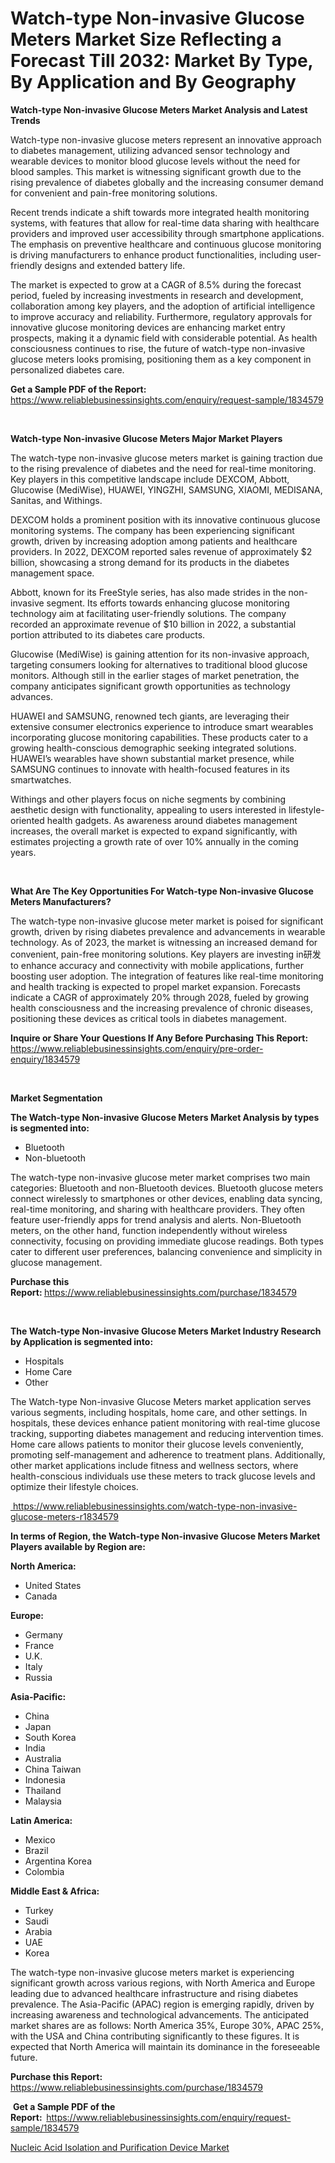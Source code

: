 <p><h1>Watch-type Non-invasive Glucose Meters Market Size Reflecting a Forecast Till 2032: Market By Type, By Application and By Geography</h1></p><p><strong>Watch-type Non-invasive Glucose Meters Market Analysis and Latest Trends</strong></p>
<p><p>Watch-type non-invasive glucose meters represent an innovative approach to diabetes management, utilizing advanced sensor technology and wearable devices to monitor blood glucose levels without the need for blood samples. This market is witnessing significant growth due to the rising prevalence of diabetes globally and the increasing consumer demand for convenient and pain-free monitoring solutions.</p><p>Recent trends indicate a shift towards more integrated health monitoring systems, with features that allow for real-time data sharing with healthcare providers and improved user accessibility through smartphone applications. The emphasis on preventive healthcare and continuous glucose monitoring is driving manufacturers to enhance product functionalities, including user-friendly designs and extended battery life.</p><p>The market is expected to grow at a CAGR of 8.5% during the forecast period, fueled by increasing investments in research and development, collaboration among key players, and the adoption of artificial intelligence to improve accuracy and reliability. Furthermore, regulatory approvals for innovative glucose monitoring devices are enhancing market entry prospects, making it a dynamic field with considerable potential. As health consciousness continues to rise, the future of watch-type non-invasive glucose meters looks promising, positioning them as a key component in personalized diabetes care.</p></p>
<p><strong>Get a Sample PDF of the Report:&nbsp;</strong> <a href="https://www.reliablebusinessinsights.com/enquiry/request-sample/1834579?utm_campaign=3063&utm_medium=2&utm_source=Github&utm_content=ia&utm_term=05032025&utm_id=watch-type-non-invasive-glucose-meters">https://www.reliablebusinessinsights.com/enquiry/request-sample/1834579</a></p>
<p>&nbsp;</p>
<p><strong>Watch-type Non-invasive Glucose Meters Major Market Players</strong></p>
<p><p>The watch-type non-invasive glucose meters market is gaining traction due to the rising prevalence of diabetes and the need for real-time monitoring. Key players in this competitive landscape include DEXCOM, Abbott, Glucowise (MediWise), HUAWEI, YINGZHI, SAMSUNG, XIAOMI, MEDISANA, Sanitas, and Withings.</p><p>DEXCOM holds a prominent position with its innovative continuous glucose monitoring systems. The company has been experiencing significant growth, driven by increasing adoption among patients and healthcare providers. In 2022, DEXCOM reported sales revenue of approximately $2 billion, showcasing a strong demand for its products in the diabetes management space.</p><p>Abbott, known for its FreeStyle series, has also made strides in the non-invasive segment. Its efforts towards enhancing glucose monitoring technology aim at facilitating user-friendly solutions. The company recorded an approximate revenue of $10 billion in 2022, a substantial portion attributed to its diabetes care products.</p><p>Glucowise (MediWise) is gaining attention for its non-invasive approach, targeting consumers looking for alternatives to traditional blood glucose monitors. Although still in the earlier stages of market penetration, the company anticipates significant growth opportunities as technology advances.</p><p>HUAWEI and SAMSUNG, renowned tech giants, are leveraging their extensive consumer electronics experience to introduce smart wearables incorporating glucose monitoring capabilities. These products cater to a growing health-conscious demographic seeking integrated solutions. HUAWEI’s wearables have shown substantial market presence, while SAMSUNG continues to innovate with health-focused features in its smartwatches.</p><p>Withings and other players focus on niche segments by combining aesthetic design with functionality, appealing to users interested in lifestyle-oriented health gadgets. As awareness around diabetes management increases, the overall market is expected to expand significantly, with estimates projecting a growth rate of over 10% annually in the coming years.</p></p>
<p>&nbsp;</p>
<p><strong>What Are The Key Opportunities For Watch-type Non-invasive Glucose Meters Manufacturers?</strong></p>
<p><p>The watch-type non-invasive glucose meter market is poised for significant growth, driven by rising diabetes prevalence and advancements in wearable technology. As of 2023, the market is witnessing an increased demand for convenient, pain-free monitoring solutions. Key players are investing in研发 to enhance accuracy and connectivity with mobile applications, further boosting user adoption. The integration of features like real-time monitoring and health tracking is expected to propel market expansion. Forecasts indicate a CAGR of approximately 20% through 2028, fueled by growing health consciousness and the increasing prevalence of chronic diseases, positioning these devices as critical tools in diabetes management.</p></p>
<p><strong>Inquire or Share Your Questions If Any Before Purchasing This Report:</strong> <a href="https://www.reliablebusinessinsights.com/enquiry/pre-order-enquiry/1834579?utm_campaign=3063&utm_medium=2&utm_source=Github&utm_content=ia&utm_term=05032025&utm_id=watch-type-non-invasive-glucose-meters">https://www.reliablebusinessinsights.com/enquiry/pre-order-enquiry/1834579</a></p>
<p>&nbsp;</p>
<p><strong>Market Segmentation</strong></p>
<p><strong>The Watch-type Non-invasive Glucose Meters Market Analysis by types is segmented into:</strong></p>
<p><ul><li>Bluetooth</li><li>Non-bluetooth</li></ul></p>
<p><p>The watch-type non-invasive glucose meter market comprises two main categories: Bluetooth and non-Bluetooth devices. Bluetooth glucose meters connect wirelessly to smartphones or other devices, enabling data syncing, real-time monitoring, and sharing with healthcare providers. They often feature user-friendly apps for trend analysis and alerts. Non-Bluetooth meters, on the other hand, function independently without wireless connectivity, focusing on providing immediate glucose readings. Both types cater to different user preferences, balancing convenience and simplicity in glucose management.</p></p>
<p><strong>Purchase this Report:&nbsp;</strong><a href="https://www.reliablebusinessinsights.com/purchase/1834579?utm_campaign=3063&utm_medium=2&utm_source=Github&utm_content=ia&utm_term=05032025&utm_id=watch-type-non-invasive-glucose-meters">https://www.reliablebusinessinsights.com/purchase/1834579</a></p>
<p>&nbsp;</p>
<p><strong>The Watch-type Non-invasive Glucose Meters Market Industry Research by Application is segmented into:</strong></p>
<p><ul><li>Hospitals</li><li>Home Care</li><li>Other</li></ul></p>
<p><p>The Watch-type Non-invasive Glucose Meters market application serves various segments, including hospitals, home care, and other settings. In hospitals, these devices enhance patient monitoring with real-time glucose tracking, supporting diabetes management and reducing intervention times. Home care allows patients to monitor their glucose levels conveniently, promoting self-management and adherence to treatment plans. Additionally, other market applications include fitness and wellness sectors, where health-conscious individuals use these meters to track glucose levels and optimize their lifestyle choices.</p></p>
<p><a href="https://www.reliablebusinessinsights.com/watch-type-non-invasive-glucose-meters-r1834579?utm_campaign=3063&utm_medium=2&utm_source=Github&utm_content=ia&utm_term=05032025&utm_id=watch-type-non-invasive-glucose-meters">&nbsp;https://www.reliablebusinessinsights.com/watch-type-non-invasive-glucose-meters-r1834579</a></p>
<p><strong>In terms of Region, the Watch-type Non-invasive Glucose Meters Market Players available by Region are:</strong></p>
<p>
    <p> <strong> North America: </strong>
        <ul>
            <li>United States</li>
            <li>Canada</li>
        </ul>
        </p> 
    <p> <strong> Europe: </strong>
        <ul>
            <li>Germany</li>
            <li>France</li>
            <li>U.K.</li>
            <li>Italy</li>
            <li>Russia</li>
        </ul>
        </p> 
    <p> <strong> Asia-Pacific: </strong>
        <ul>
            <li>China</li>
            <li>Japan</li>
            <li>South Korea</li>
            <li>India</li>
            <li>Australia</li>
            <li>China Taiwan</li>
            <li>Indonesia</li>
            <li>Thailand</li>
            <li>Malaysia</li>
        </ul>
        </p> 
    <p> <strong> Latin America: </strong>
        <ul>
            <li>Mexico</li>
            <li>Brazil</li>
            <li>Argentina Korea</li>
            <li>Colombia</li>
        </ul>
        </p> 
    <p> <strong> Middle East & Africa: </strong>
        <ul>
            <li>Turkey</li>
            <li>Saudi</li>
            <li>Arabia</li>
            <li>UAE</li>
            <li>Korea</li>
        </ul>
    </p>
    </p>
<p><p>The watch-type non-invasive glucose meters market is experiencing significant growth across various regions, with North America and Europe leading due to advanced healthcare infrastructure and rising diabetes prevalence. The Asia-Pacific (APAC) region is emerging rapidly, driven by increasing awareness and technological advancements. The anticipated market shares are as follows: North America 35%, Europe 30%, APAC 25%, with the USA and China contributing significantly to these figures. It is expected that North America will maintain its dominance in the foreseeable future.</p></p>
<p><strong>Purchase this Report: </strong><a href="https://www.reliablebusinessinsights.com/purchase/1834579?utm_campaign=3063&utm_medium=2&utm_source=Github&utm_content=ia&utm_term=05032025&utm_id=watch-type-non-invasive-glucose-meters">https://www.reliablebusinessinsights.com/purchase/1834579</a></p>
<p>&nbsp;<strong>Get a Sample PDF of the Report:&nbsp;&nbsp;</strong><a href="https://www.reliablebusinessinsights.com/enquiry/request-sample/1834579?utm_campaign=3063&utm_medium=2&utm_source=Github&utm_content=ia&utm_term=05032025&utm_id=watch-type-non-invasive-glucose-meters">https://www.reliablebusinessinsights.com/enquiry/request-sample/1834579</a></p>
<p><strong></strong></p>
<p><p><a href="https://github.com/jhamygunler/Market-Research-Report-List-1/blob/main/nucleic-acid-isolation-and-purification-device-market.md?utm_campaign=3063&utm_medium=2&utm_source=Github&utm_content=ia&utm_term=05032025&utm_id=watch-type-non-invasive-glucose-meters">Nucleic Acid Isolation and Purification Device Market</a></p></p>